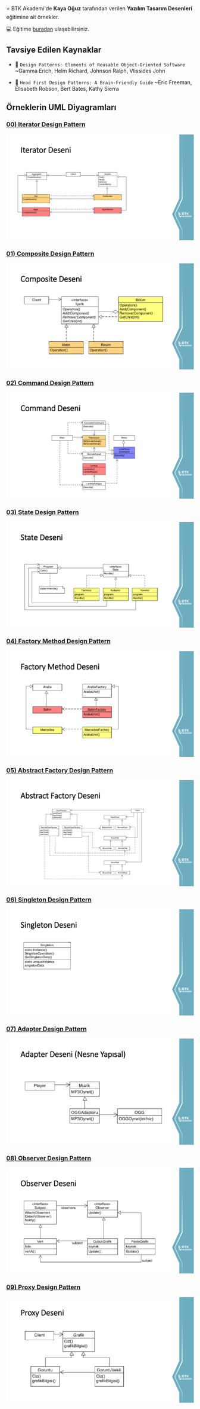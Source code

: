 :star: BTK Akademi'de **Kaya Oğuz** tarafından verilen **Yazılım Tasarım Desenleri** eğitimine ait örnekler.

:computer: Eğitime [buradan](https://www.btkakademi.gov.tr/portal/course/yazilim-tasarim-desenleri-12150) ulaşabilirsiniz.

## Tavsiye Edilen Kaynaklar
- :closed_book: `Design Patterns: Elements of Reusable Object-Oriented Software`
~Gamma Erich, Helm Richard, Johnson Ralph, Vlissides John

- :blue_book: `Head First Design Patterns: A Brain-Friendly Guide`
~Eric Freeman, Elisabeth Robson, Bert Bates, Kathy Sierra


## Örneklerin UML Diyagramları

### [00) Iterator Design Pattern](patterns-00-iterator)
![iterator-uml](images/uml/iterator-uml.png)

### [01) Composite Design Pattern](patterns-01-composite)
![composite-uml](images/uml/composite-uml.png)

### [02) Command Design Pattern](patterns-02-command)
![command-uml](images/uml/command-uml.png)

### [03) State Design Pattern](patterns-03-state)
![state-uml](images/uml/state-uml.png)

### [04) Factory Method Design Pattern](patterns-04-factory_method)
![factory_method-uml](images/uml/factory_method-uml.png)

### [05) Abstract Factory Design Pattern](patterns-05-abstract_factory)
![abstract_factory-uml](images/uml/abstract_factory-uml.png)

### [06) Singleton Design Pattern](patterns-06-singleton)
![singleton-uml](images/uml/singleton-uml.png)

### [07) Adapter Design Pattern](patterns-07-adapter)
![adapter-uml](images/uml/adapter-uml.png)

### [08) Observer Design Pattern](patterns-08-observer)
![observer-uml](images/uml/observer-uml.png)

### [09) Proxy Design Pattern](patterns-09-proxy)
![proxy-uml](images/uml/proxy-uml.png)
